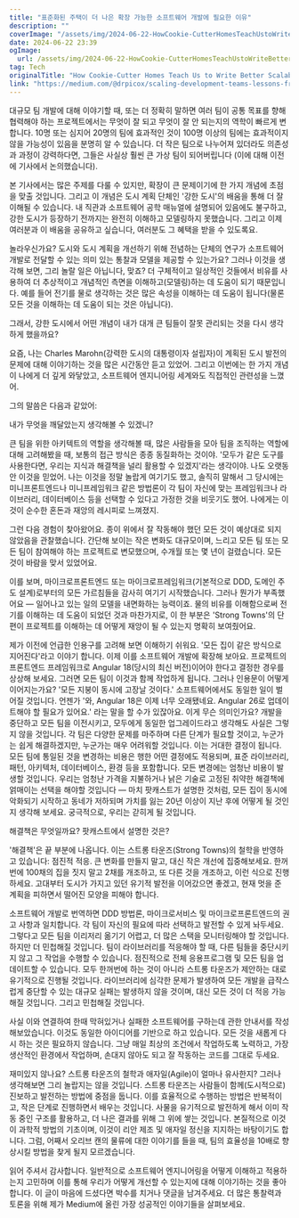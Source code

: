 ```yaml
---
title: "표준화된 주택이 더 나은 확장 가능한 소프트웨어 개발에 필요한 이유"
description: ""
coverImage: "/assets/img/2024-06-22-HowCookie-CutterHomesTeachUstoWriteBetterScalableSoftware_0.png"
date: 2024-06-22 23:39
ogImage:
  url: /assets/img/2024-06-22-HowCookie-CutterHomesTeachUstoWriteBetterScalableSoftware_0.png
tag: Tech
originalTitle: "How Cookie-Cutter Homes Teach Us to Write Better Scalable Software"
link: "https://medium.com/@drpicox/scaling-development-teams-lessons-from-urban-planning-8133255b0646"
---
```


대규모 팀 개발에 대해 이야기할 때, 또는 더 정확히 말하면 여러 팀이 공통 목표를 향해 협력해야 하는 프로젝트에서는 무엇이 잘 되고 무엇이 잘 안 되는지의 역학이 빠르게 변합니다. 10명 또는 심지어 20명의 팀에 효과적인 것이 100명 이상의 팀에는 효과적이지 않을 가능성이 있음을 분명히 알 수 있습니다. 더 작은 팀으로 나누어져 있더라도 의존성과 과정이 강력하다면, 그들은 사실상 훨씬 큰 가상 팀이 되어버립니다 (이에 대해 이전에 기사에서 논의했습니다).

본 기사에서는 많은 주제를 다룰 수 있지만, 확장이 큰 문제이기에 한 가지 개념에 초점을 맞출 것입니다. 그리고 이 개념은 도시 계획 단체인 '강한 도시'의 배움을 통해 더 잘 이해될 수 있습니다. 내 직관과 소프트웨어 공학 매뉴얼에 설명되어 있음에도 불구하고, 강한 도시가 등장하기 전까지는 완전히 이해하고 모델링하지 못했습니다. 그리고 이제 여러분과 이 배움을 공유하고 싶습니다, 여러분도 그 혜택을 받을 수 있도록요.

놀라우신가요? 도시와 도시 계획을 개선하기 위해 전념하는 단체의 연구가 소프트웨어 개발로 전달할 수 있는 의미 있는 통찰과 모델을 제공할 수 있는가요? 그러나 이것을 생각해 보면, 그리 놀랄 일은 아닙니다, 맞죠? 더 구체적이고 일상적인 것들에서 비유를 사용하여 더 추상적이고 개념적인 측면을 이해하고(모델링)하는 데 도움이 되기 때문입니다. 예를 들어 전기를 물로 생각하는 것은 많은 속성을 이해하는 데 도움이 됩니다(물론 모든 것을 이해하는 데 도움이 되는 것은 아닙니다).

그래서, 강한 도시에서 어떤 개념이 내가 대개 큰 팀들이 잘못 관리되는 것을 다시 생각하게 했을까요?

<div class="content-ad"></div>

요즘, 나는 Charles Marohn(강력한 도시의 대통령이자 설립자)이 계획된 도시 발전의 문제에 대해 이야기하는 것을 많은 시간동안 듣고 있었어. 그리고 이번에는 한 가지 개념이 나에게 더 깊게 와닿았고, 소프트웨어 엔지니어링 세계와도 직접적인 관련성을 느꼈어.

그의 말씀은 다음과 같았어:

내가 무엇을 깨달았는지 생각해볼 수 있겠니?

큰 팀을 위한 아키텍트의 역할을 생각해볼 때, 많은 사람들을 모아 팀을 조직하는 역할에 대해 고려해봤을 때, 보통의 접근 방식은 종종 동질화하는 것이야. '모두가 같은 도구를 사용한다면, 우리는 지식과 해결책을 널리 활용할 수 있겠지'라는 생각이야. 나도 오랫동안 이것을 믿었어. 나는 이것을 정말 놀랍게 여기기도 했고, 솔직히 말해서 그 당시에는 미니프론트엔드나 미니프레임워크 같은 방법론이 각 팀이 자신에 맞는 프레임워크나 라이브러리, 데이터베이스 등을 선택할 수 있다고 가정한 것을 비웃기도 했어. 나에게는 이것이 순수한 혼돈과 재앙의 레시피로 느껴졌지.

<div class="content-ad"></div>

그런 다음 경험이 찾아왔어요. 종이 위에서 잘 작동해야 했던 모든 것이 예상대로 되지 않았음을 관찰했습니다. 간단해 보이는 작은 변화도 대규모이며, 느리고 모든 팀 또는 모든 팀이 참여해야 하는 프로젝트로 변모했으며, 수개월 또는 몇 년이 걸렸습니다. 모든 것이 바람을 맞서 있었어요.

이를 보며, 마이크로프론트엔드 또는 마이크로프레임워크(기본적으로 DDD, 도메인 주도 설계)로부터의 모든 가르침들을 감사히 여기기 시작했습니다. 그러나 뭔가가 부족했어요 — 일어나고 있는 일의 모델을 내면화하는 능력이죠. 물의 비유를 이해함으로써 전기를 이해하는 데 도움이 되었던 것과 마찬가지로, 이 한 부분은 'Strong Towns'의 단편이 프로젝트를 이해하는 데 어떻게 재앙이 될 수 있는지 명확히 보여줬어요.

제가 이전에 언급한 인용구를 고려해 보면 이해하기 쉬워요. '모든 집이 같은 방식으로 지어진다'라고 이야기 합니다. 이제 이를 소프트웨어 개발에 확장해 보아요. 프로젝트의 프론트엔드 프레임워크로 Angular 18(당시의 최신 버전)이어야 한다고 결정한 경우를 상상해 보세요. 그러면 모든 팀이 이것과 함께 작업하게 됩니다. 그러나 인용문이 어떻게 이어지는가요? '모든 지붕이 동시에 고장날 것이다.' 소프트웨어에서도 동일한 일이 벌어질 것입니다. 언젠가 '와, Angular 18은 이제 너무 오래됐네요. Angular 26로 업데이트해야 할 필요가 있어요.' 라는 말을 할 수가 있잖아요. 이게 무슨 의미인가요? 개발을 중단하고 모든 팀을 이전시키고, 모두에게 동일한 업그레이드라고 생각해도 사실은 그렇지 않을 것입니다. 각 팀은 다양한 문제를 마주하며 다른 단계가 필요할 것이고, 누군가는 쉽게 해결하겠지만, 누군가는 매우 어려워할 것입니다. 이는 거대한 결정이 됩니다. 모든 팀에 통일된 것을 변경하는 비용은 행한 어떤 결정에도 적용되며, 표준 라이브러리, 패턴, 아키텍처, 데이터베이스, 환경 등을 포함합니다. 모든 변경에는 엄청난 비용이 발생할 것입니다. 우리는 엄청난 가격을 지불하거나 낡은 기술로 고정된 취약한 해결책에 얽매이는 선택을 해야할 것입니다 — 마치 팟캐스트가 설명한 것처럼, 모든 집이 동시에 악화되기 시작하고 동네가 저하되며 가치를 잃는 20년 이상이 지난 후에 어떻게 될 것인지 생각해 보세요. 궁극적으로, 우리는 갇히게 될 것입니다.

해결책은 무엇일까요? 팟캐스트에서 설명한 것은?

<div class="content-ad"></div>

'해결책'은 끝 부분에 나옵니다. 이는 스트롱 타운즈(Strong Towns)의 철학을 반영하고 있습니다: 점진적 적응. 큰 변화를 만들지 말고, 대신 작은 개선에 집중해보세요. 한꺼번에 100채의 집을 짓지 말고 2채를 개조하고, 또 다른 것을 개조하고, 이런 식으로 진행하세요. 고대부터 도시가 가지고 있던 유기적 발전을 이어갔으면 좋겠고, 현재 멋을 준 계획을 피하면서 떨어진 모양을 피해야 합니다.

소프트웨어 개발로 번역하면 DDD 방법론, 마이크로서비스 및 마이크로프론트엔드의 권고 사항과 일치합니다. 각 팀이 자신의 필요에 따라 선택하고 발전할 수 있게 놔두세요. 그렇다고 모든 팀을 이리저리 옮기기 어렵고, 더 많은 스택을 모니터링해야 할 것입니다. 하지만 더 민첩해질 것입니다. 팀이 라이브러리를 적응해야 할 때, 다른 팀들을 중단시키지 않고 그 작업을 수행할 수 있습니다. 점진적으로 전체 응용프로그램 및 모든 팀을 업데이트할 수 있습니다. 모두 한꺼번에 하는 것이 아니라 스트롱 타운즈가 제안하는 대로 유기적으로 진행될 것입니다. 라이브러리에 심각한 문제가 발생하여 모든 개발을 급작스럽게 중단할 수 있는 대규모 실패는 발생하지 않을 것이며, 대신 모든 것이 더 적응 가능해질 것입니다. 그리고 민첩해질 것입니다.

사실 이와 연결하여 한때 막혀있거나 실패한 소프트웨어를 구하는데 관한 안내서를 작성해보았습니다. 이것도 동일한 아이디어를 기반으로 하고 있습니다. 모든 것을 새롭게 다시 하는 것은 필요하지 않습니다. 그냥 매일 최상의 조건에서 작업하도록 노력하고, 가장 생산적인 환경에서 작업하며, 손대지 않아도 되고 잘 작동하는 코드를 그대로 두세요.

재미있지 않나요? 스트롱 타운즈의 철학과 애자일(Agile)이 얼마나 유사한지? 그러나 생각해보면 그리 놀랍지는 않을 것입니다. 스트롱 타운즈는 사람들이 함께(도시적으로) 진보하고 발전하는 방법에 중점을 둡니다. 이를 효율적으로 수행하는 방법은 반복적이고, 작은 단계로 진행하면서 배우는 것입니다. 사물을 유기적으로 발전하게 해서 이미 작동 중인 구조를 활용하고, 더 나은 결과를 위해 그 위에 쌓는 것입니다. 본질적으로 이것이 과학적 방법의 기초이며, 이것이 리안 제조 및 애자일 정신을 지지하는 바탕이기도 합니다. 그럼, 어째서 오리브 캔의 물류에 대한 이야기를 들을 때, 팀의 효율성을 10배로 향상시킬 방법을 찾게 될지 모르겠습니다.

<div class="content-ad"></div>

읽어 주셔서 감사합니다. 일반적으로 소프트웨어 엔지니어링을 어떻게 이해하고 적용하는지 고민하며 이를 통해 우리가 어떻게 개선할 수 있는지에 대해 이야기하는 것을 좋아합니다. 이 글이 마음에 드셨다면 박수를 치거나 댓글을 남겨주세요. 더 많은 통찰력과 토론을 위해 제가 Medium에 올린 가장 성공적인 이야기들을 살펴보세요.
